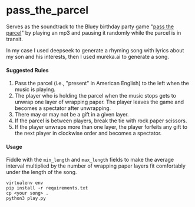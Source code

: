 # pass_the_parcel
Serves as the soundtrack to the Bluey birthday party game "[pass the parcel](https://en.wikipedia.org/wiki/Pass_the_parcel)" by playing an mp3 and pausing it randomly while the parcel is in transit.

In my case I used deepseek to generate a rhyming song with lyrics about my son and his interests, then I used mureka.ai to generate a song.

#### Suggested Rules
1. Pass the parcel (i.e., "present" in American English) to the left when the music is playing.
2. The player who is holding the parcel when the music stops gets to unwrap one layer of wrapping paper. The player leaves the game and becomes a spectator after unwrapping.
3. There may or may not be a gift in a given layer.
4. If the parcel is between players, break the tie with rock paper scissors.
5. If the player unwraps more than one layer, the player forfeits any gift to the next player in clockwise order and becomes a spectator.

#### Usage

Fiddle with the `min_length` and `max_length` fields to make the average interval multiplied by the number of wrapping paper layers fit comfortably under the length of the song.

```
virtualenv env
pip install -r requirements.txt
cp <your song> .
python3 play.py
```
